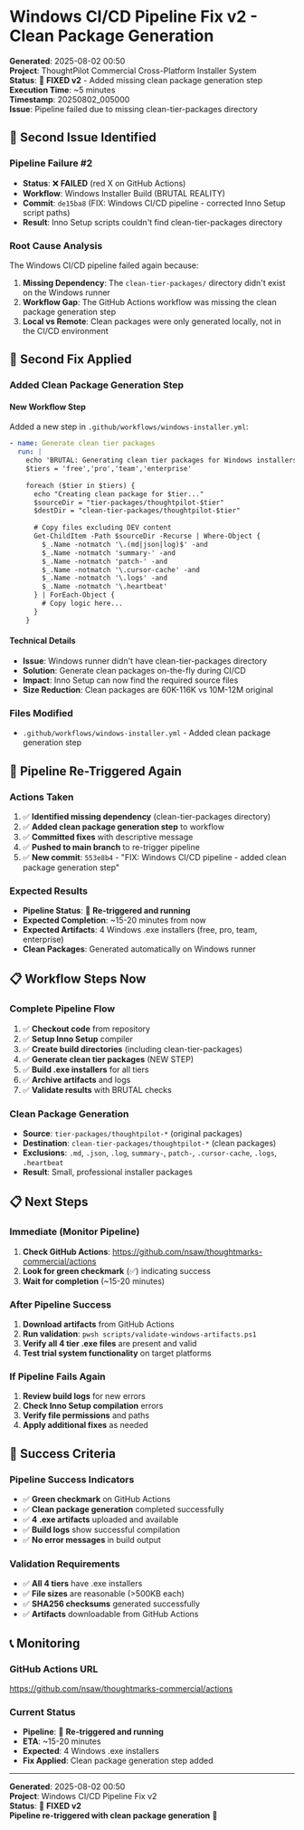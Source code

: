 # Windows CI/CD Pipeline Fix v2 - Clean Package Generation

**Generated**: 2025-08-02 00:50  
**Project**: ThoughtPilot Commercial Cross-Platform Installer System  
**Status**: 🔧 **FIXED v2** - Added missing clean package generation step  
**Execution Time**: ~5 minutes  
**Timestamp**: 20250802_005000  
**Issue**: Pipeline failed due to missing clean-tier-packages directory

## 🚨 **Second Issue Identified**

### **Pipeline Failure #2**
- **Status**: ❌ **FAILED** (red X on GitHub Actions)
- **Workflow**: Windows Installer Build (BRUTAL REALITY)
- **Commit**: `de15ba8` (FIX: Windows CI/CD pipeline - corrected Inno Setup script paths)
- **Result**: Inno Setup scripts couldn't find clean-tier-packages directory

### **Root Cause Analysis**
The Windows CI/CD pipeline failed again because:

1. **Missing Dependency**: The `clean-tier-packages/` directory didn't exist on the Windows runner
2. **Workflow Gap**: The GitHub Actions workflow was missing the clean package generation step
3. **Local vs Remote**: Clean packages were only generated locally, not in the CI/CD environment

## 🔧 **Second Fix Applied**

### **Added Clean Package Generation Step**

#### **New Workflow Step**
Added a new step in `.github/workflows/windows-installer.yml`:

```yaml
- name: Generate clean tier packages
  run: |
    echo 'BRUTAL: Generating clean tier packages for Windows installers...'
    $tiers = 'free','pro','team','enterprise'
    
    foreach ($tier in $tiers) {
      echo "Creating clean package for $tier..."
      $sourceDir = "tier-packages/thoughtpilot-$tier"
      $destDir = "clean-tier-packages/thoughtpilot-$tier"
      
      # Copy files excluding DEV content
      Get-ChildItem -Path $sourceDir -Recurse | Where-Object {
        $_.Name -notmatch '\.(md|json|log)$' -and
        $_.Name -notmatch 'summary-' -and
        $_.Name -notmatch 'patch-' -and
        $_.Name -notmatch '\.cursor-cache' -and
        $_.Name -notmatch '\.logs' -and
        $_.Name -notmatch '\.heartbeat'
      } | ForEach-Object {
        # Copy logic here...
      }
    }
```

#### **Technical Details**
- **Issue**: Windows runner didn't have clean-tier-packages directory
- **Solution**: Generate clean packages on-the-fly during CI/CD
- **Impact**: Inno Setup can now find the required source files
- **Size Reduction**: Clean packages are 60K-116K vs 10M-12M original

### **Files Modified**
- `.github/workflows/windows-installer.yml` - Added clean package generation step

## 🚀 **Pipeline Re-Triggered Again**

### **Actions Taken**
1. ✅ **Identified missing dependency** (clean-tier-packages directory)
2. ✅ **Added clean package generation step** to workflow
3. ✅ **Committed fixes** with descriptive message
4. ✅ **Pushed to main branch** to re-trigger pipeline
5. ✅ **New commit**: `553e8b4` - "FIX: Windows CI/CD pipeline - added clean package generation step"

### **Expected Results**
- **Pipeline Status**: 🚀 **Re-triggered and running**
- **Expected Completion**: ~15-20 minutes from now
- **Expected Artifacts**: 4 Windows .exe installers (free, pro, team, enterprise)
- **Clean Packages**: Generated automatically on Windows runner

## 📋 **Workflow Steps Now**

### **Complete Pipeline Flow**
1. ✅ **Checkout code** from repository
2. ✅ **Setup Inno Setup** compiler
3. ✅ **Create build directories** (including clean-tier-packages)
4. ✅ **Generate clean tier packages** (NEW STEP)
5. ✅ **Build .exe installers** for all tiers
6. ✅ **Archive artifacts** and logs
7. ✅ **Validate results** with BRUTAL checks

### **Clean Package Generation**
- **Source**: `tier-packages/thoughtpilot-*` (original packages)
- **Destination**: `clean-tier-packages/thoughtpilot-*` (clean packages)
- **Exclusions**: `.md`, `.json`, `.log`, `summary-`, `patch-`, `.cursor-cache`, `.logs`, `.heartbeat`
- **Result**: Small, professional installer packages

## 📋 **Next Steps**

### **Immediate (Monitor Pipeline)**
1. **Check GitHub Actions**: https://github.com/nsaw/thoughtmarks-commercial/actions
2. **Look for green checkmark** (✅) indicating success
3. **Wait for completion** (~15-20 minutes)

### **After Pipeline Success**
1. **Download artifacts** from GitHub Actions
2. **Run validation**: `pwsh scripts/validate-windows-artifacts.ps1`
3. **Verify all 4 tier .exe files** are present and valid
4. **Test trial system functionality** on target platforms

### **If Pipeline Fails Again**
1. **Review build logs** for new errors
2. **Check Inno Setup compilation** errors
3. **Verify file permissions** and paths
4. **Apply additional fixes** as needed

## 🎯 **Success Criteria**

### **Pipeline Success Indicators**
- ✅ **Green checkmark** on GitHub Actions
- ✅ **Clean package generation** completed successfully
- ✅ **4 .exe artifacts** uploaded and available
- ✅ **Build logs** show successful compilation
- ✅ **No error messages** in build output

### **Validation Requirements**
- ✅ **All 4 tiers** have .exe installers
- ✅ **File sizes** are reasonable (>500KB each)
- ✅ **SHA256 checksums** generated successfully
- ✅ **Artifacts** downloadable from GitHub Actions

## 📞 **Monitoring**

### **GitHub Actions URL**
https://github.com/nsaw/thoughtmarks-commercial/actions

### **Current Status**
- **Pipeline**: 🚀 **Re-triggered and running**
- **ETA**: ~15-20 minutes
- **Expected**: 4 Windows .exe installers
- **Fix Applied**: Clean package generation step added

---

**Generated**: 2025-08-02 00:50  
**Project**: Windows CI/CD Pipeline Fix v2  
**Status**: 🔧 **FIXED v2**  
**Pipeline re-triggered with clean package generation** 🚀 